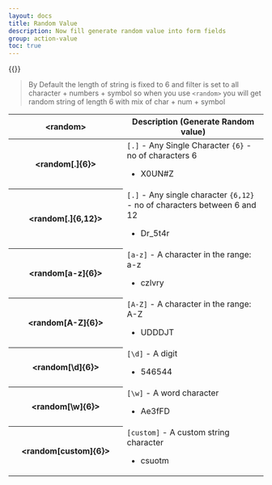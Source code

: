 ```yaml
---
layout: docs
title: Random Value
description: Now fill generate random value into form fields
group: action-value
toc: true
---
```


{{<img action-random.png>}}

> By Default the length of string is fixed to 6 and filter is set to all character + numbers + symbol so when you use `<random>` you will get random string of length 6 with mix of char + num + symbol

<table class="table">
  <thead>
    <tr>
      <th scope="col"  width="210px">&lt;random&gt;</th>
      <th scope="col">Description (Generate Random value)</th>
    </tr>
  </thead>
  <tbody>
    <tr>
      <th scope="row">&lt;random[.]{6}&gt;</th>
      <td>
        <code>[.]</code> - Any Single Character <code>{6}</code> - no of characters 6
        <ul>
          <li>X0UN#Z</li>
        </ul>
      </td>
    </tr>
    <tr>
      <th scope="row">&lt;random[.]{6,12}&gt;</th>
      <td>
        <code>[.]</code> - Any single character <code>{6,12}</code> - no of characters between 6 and 12
        <ul>
          <li>Dr_5t4r</li>
        </ul>
      </td>
    </tr>
    <tr>
      <th scope="row">&lt;random[a-z]{6}&gt;</th>
      <td>
        <code>[a-z]</code> - A character in the range: a-z
        <ul>
          <li>czlvry</li>
        </ul>
      </td>
    </tr>
    <tr>
      <th scope="row">&lt;random[A-Z]{6}&gt;</th>
      <td>
        <code>[A-Z]</code> - A character in the range: A-Z
        <ul>
          <li>UDDDJT</li>
        </ul>
      </td>
    </tr>
    <tr>
      <th scope="row">&lt;random[\d]{6}&gt;</th>
      <td>
        <code>[\d]</code> - A digit
        <ul>
          <li>546544</li>
        </ul>
      </td>
    </tr>
    <tr>
      <th scope="row">&lt;random[\w]{6}&gt;</th>
      <td>
        <code>[\w]</code> - A word character
        <ul>
          <li>Ae3fFD</li>
        </ul>
      </td>
    </tr>
    <tr>
      <th scope="row" width="120px">&lt;random[custom]{6}&gt;</th>
      <td>
        <code>[custom]</code> - A custom string character
        <ul>
          <li>csuotm</li>
        </ul>
      </td>
    </tr>
  </tbody>
</table>